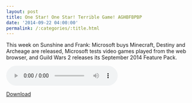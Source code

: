 ```yaml
---
layout: post
title: One Star! One Star! Terrible Game! AGHBFBPBP
date: '2014-09-22 04:00:00'
permalink: /:categories/:title.html
---
```


This week on Sunshine and Frank: Microsoft buys Minecraft, Destiny and Archeage are released, Microsoft tests video games played from the web browser, and Guild Wars 2 releases its September 2014 Feature Pack.

<audio controls>
  <source src="http://files.podcast.geeksinprogress.com/files/podcasts/1/s01e17_OneStarOneStar.mp3" 	type="audio/mpeg">
</audio>

[Download](http://files.podcast.geeksinprogress.com/files/podcasts/1/s01e17_OneStarOneStar.mp3)
